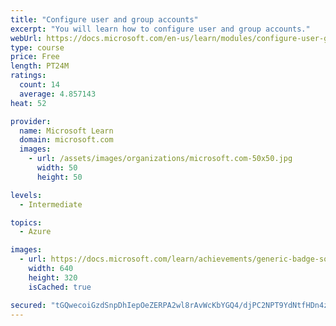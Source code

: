 ```yaml
---
title: "Configure user and group accounts"
excerpt: "You will learn how to configure user and group accounts."
webUrl: https://docs.microsoft.com/en-us/learn/modules/configure-user-group-accounts/
type: course
price: Free
length: PT24M
ratings:
  count: 14
  average: 4.857143
heat: 52

provider:
  name: Microsoft Learn
  domain: microsoft.com
  images:
    - url: /assets/images/organizations/microsoft.com-50x50.jpg
      width: 50
      height: 50

levels:
  - Intermediate

topics:
  - Azure

images:
  - url: https://docs.microsoft.com/learn/achievements/generic-badge-social.png
    width: 640
    height: 320
    isCached: true

secured: "tGQwecoiGzdSnpDhIepOeZERPA2wl8rAvWcKbYGQ4/djPC2NPT9YdNtfHDn4zSmn1w2dxj6NmDianby4DDmpt1Bis/TvzQ1SQgMKoxIBZ9Xn/LpIKk7XYK+oPLC8c84e07wt8SrSBgFlGWZ3ueYmDuuTZOUPnSEWVAKtJF+m6WPAGf/8IWKUgAOMjofKggTb1ab+TeLVivKlO2n48tg72ES8dhBZ2VA8neYq18KHdsPV7IFRtTIE2Ib+JH8w4HHrFCKXQMMHlkE/B49OzQglYpH9Bgsj0s7Jqi1S4SkjdMoFAkaXhe6F5c/TaTZburnpZzshirPVd5flaFfDBrsxAWk/gpnDwCQ80sTQpRoyUdRbdFxkjEiB+PkErD+3s0SYbi+7C8x6EymG3CsCA2xbWzzU0RK70bXnXjR0mYIlL2I=;a0cww2OM30nfRnCbE17iwQ=="
---
```


